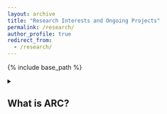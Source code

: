 ```yaml
---
layout: archive
title: "Research Interests and Ongoing Projects"
permalink: /research/
author_profile: true
redirect_from:
  - /research/
---
```


{% include base_path %}

<details>
<summary><h2>What is ARC?</h2></summary>
<div markdown="1">

[Abstraction and Reasoning Corpus (ARC)](https://arxiv.org/abs/1911.01547) is a benchmark dataset invented by François Chollet, to test the intelligence of artificial systems. 

</div>
</details>
